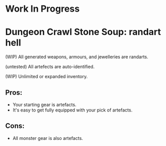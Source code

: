 # Work In Progress

# Dungeon Crawl Stone Soup: randart hell

(WIP) All generated weapons, armours, and jewelleries are randarts.

(untested) All artefects are auto-identified.

(WIP) Unlimited or expanded inventory.

## Pros:

* Your starting gear is artefacts.
* It's easy to get fully equipped with your pick of artefacts.

## Cons:

* All monster gear is also artefacts.
